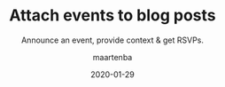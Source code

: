 ---
type: tip
date: 2020-01-29
title: Attach events to blog posts
topics: [teams, work]
author: maartenba
subtitle: Announce an event, provide context & get RSVPs. 
thumbnail: ./thumbnail.png
cardThumbnail: ./card.png
shortVideo:
  poster: ./preview.png
  url: https://youtu.be/bLfPwzZuhdA
leadin: |
    **Announce an event, provide context & get RSVPs**
    
    If you want to notify your colleagues of an upcoming event (e.g. a conference, meet-up, party, all-hands meeting)
    and want to find out who will be able to attend it, you can publish a calendar event with a poll.
    
    Providing context about the event, as well as the ability to comment and add reactions
    helps build excitement and gather feedback.
    
    Interested in going? Members of your organization can RSVP immediately and respond with yes/no/maybe.
    The event will be added automatically to their calendar.
    
    [More about blogs and events in Space...](https://www.jetbrains.com/help/space/blog-read-and-write-articles.html)
    
---